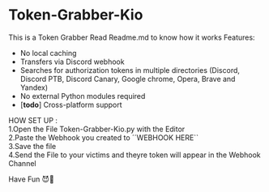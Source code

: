 # Token-Grabber-Kio
This is a Token Grabber Read Readme.md to know how it works
Features:
- No local caching
 - Transfers via Discord webhook
 - Searches for authorization tokens in multiple directories (Discord, Discord PTB, Discord Canary, Google chrome, Opera, Brave and Yandex)
 - No external Python modules required
 - \[**todo**\] Cross-platform support




HOW SET UP :                                                 
1.Open the File Token-Grabber-Kio.py with the Editor                                                      
2.Paste the Webhook you created to ´´WEBHOOK HERE``                                                  
3.Save the file                                                                        
4.Send the File to your victims and theyre token will appear in the Webhook Channel                                                 


Have Fun 😈👹
